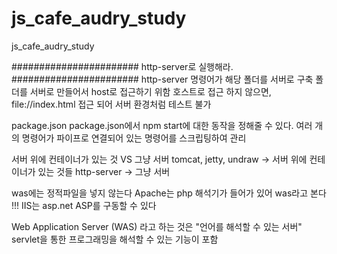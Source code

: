 # js_cafe_audry_study
js_cafe_audry_study

#######################
http-server로 실행해라.
#######################
http-server 명령어가 해당 폴더를 서버로 구축
폴더를 서버로 만들어서 host로 접근하기 위함
호스트로 접근 하지 않으면, file://index.html 접근 되어 서버 환경처럼 테스트 불가

package.json
package.json에서 npm start에 대한 동작을 정해줄 수 있다.
여러 개의 명령어가 파이프로 연결되어 있는 명령어를 스크립팅하여 관리

서버 위에 컨테이너가 있는 것 VS 그냥 서버
tomcat, jetty, undraw -> 서버 위에 컨테이너가 있는 것들
http-server -> 그냥 서버

was에는 정적파일을 넣지 않는다
Apache는 php 해석기가 들어가 있어 was라고 본다 !!!
IIS는 asp.net ASP를 구동할 수 있다

Web Application Server (WAS)
라고 하는 것은 "언어를 해석할 수 있는 서버"
servlet을 통한 프로그래밍을 해석할 수 있는 기능이 포함